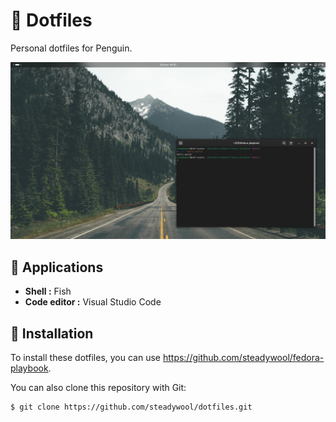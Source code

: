 # 🐧 Dotfiles

Personal dotfiles for Penguin.

![](src/screenshot.png)

## 🧰 Applications
- **Shell :** Fish
- **Code editor :** Visual Studio Code

## 🚀 Installation
To install these dotfiles, you can use https://github.com/steadywool/fedora-playbook.

You can also clone this repository with Git:
```
$ git clone https://github.com/steadywool/dotfiles.git
```
